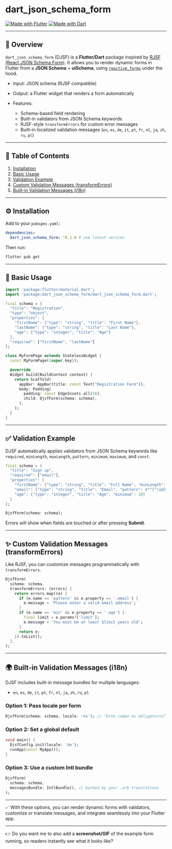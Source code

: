 # dart\_json\_schema\_form

[![Made with Flutter](https://img.shields.io/badge/Made%20with-Flutter_%3E%3D_3.24.2-blue?logo=flutter)](https://flutter.dev)
[![Made with Dart](https://img.shields.io/badge/Made%20with-Dart_%3E%3D_3.5.2-blue?logo=dart)](https://dart.dev)

---

## 📖 Overview

`dart_json_schema_form` (DJSF) is a **Flutter/Dart** package inspired by [RJSF (React JSON Schema Form)](https://rjsf-team.github.io/react-jsonschema-form/).
It allows you to render dynamic forms in Flutter from a **JSON Schema** + **uiSchema**, using [`reactive_forms`](https://pub.dev/packages/reactive_forms) under the hood.

* Input: JSON schema (RJSF compatible)
* Output: a Flutter widget that renders a form automatically
* Features:

  * Schema-based field rendering
  * Built-in validators from JSON Schema keywords
  * RJSF-style `transformErrors` for custom error messages
  * Built-in localized validation messages (`en`, `es`, `de`, `it`, `pt`, `fr`, `nl`, `ja`, `zh`, `ru`, `pl`)

---

## 📑 Table of Contents

1. [Installation](#installation)
2. [Basic Usage](#basic-usage)
3. [Validation Example](#validation-example)
4. [Custom Validation Messages (transformErrors)](#custom-validation-messages-transformerrors)
5. [Built-in Validation Messages (i18n)](#built-in-validation-messages-i18n)

---

## ⚙️ Installation

Add to your `pubspec.yaml`:

```yaml
dependencies:
  dart_json_schema_form: ^0.1.0 # use latest version
```

Then run:

```bash
flutter pub get
```

---

## 🚀 Basic Usage

```dart
import 'package:flutter/material.dart';
import 'package:dart_json_schema_form/dart_json_schema_form.dart';

final schema = {
  "title": "Registration",
  "type": "object",
  "properties": {
    "firstName": {"type": "string", "title": "First Name"},
    "lastName": {"type": "string", "title": "Last Name"},
    "age": {"type": "integer", "title": "Age"}
  },
  "required": ["firstName", "lastName"]
};

class MyFormPage extends StatelessWidget {
  const MyFormPage({super.key});

  @override
  Widget build(BuildContext context) {
    return Scaffold(
      appBar: AppBar(title: const Text("Registration Form")),
      body: Padding(
        padding: const EdgeInsets.all(16),
        child: DjsfForm(schema: schema),
      ),
    );
  }
}
```

---

## ✅ Validation Example

DJSF automatically applies validators from JSON Schema keywords like `required`, `minLength`, `maxLength`, `pattern`, `minimum`, `maximum`, and `const`.

```dart
final schema = {
  "title": "Sign up",
  "required": ["email"],
  "properties": {
    "firstName": {"type": "string", "title": "Full Name", "minLength": 5},
    "email": {"type": "string", "title": "Email", "pattern": r"^[^\s@]+@[^\s@]+\.[^\s@]+$"},
    "age": {"type": "integer", "title": "Age", "minimum": 18}
  }
};

DjsfForm(schema: schema);
```

Errors will show when fields are touched or after pressing **Submit**.

---

## ✨ Custom Validation Messages (transformErrors)

Like RJSF, you can customize messages programmatically with `transformErrors`.

```dart
DjsfForm(
  schema: schema,
  transformErrors: (errors) {
    return errors.map((e) {
      if (e.name == 'pattern' && e.property == '.email') {
        e.message = 'Please enter a valid email address';
      }
      if (e.name == 'min' && e.property == '.age') {
        final limit = e.params?['limit'];
        e.message = 'You must be at least $limit years old';
      }
      return e;
    }).toList();
  },
);
```

---

## 🌍 Built-in Validation Messages (i18n)

DJSF includes built-in message bundles for multiple languages:

* `en`, `es`, `de`, `it`, `pt`, `fr`, `nl`, `ja`, `zh`, `ru`, `pl`

### Option 1: Pass locale per form

```dart
DjsfForm(schema: schema, locale: 'es'); // "Este campo es obligatorio"
```

### Option 2: Set a global default

```dart
void main() {
  DjsfConfig.init(locale: 'de');
  runApp(const MyApp());
}
```

### Option 3: Use a custom Intl bundle

```dart
DjsfForm(
  schema: schema,
  messagesBundle: IntlBundle(), // backed by your .arb translations
);
```

---

✅ With these options, you can render dynamic forms with validators, customize or translate messages, and integrate seamlessly into your Flutter app.

---

👉 Do you want me to also add a **screenshot/GIF** of the example form running, so readers instantly see what it looks like?
